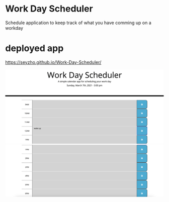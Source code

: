 # Work Day Scheduler 

Schedule application to keep track of what you have comming up on a workday

# deployed app 
https://seyzho.github.io/Work-Day-Scheduler/

![screenshot1](/develop/assets/images/scheduleSS1.png)
![screenshot2](/develop/assets/images/scheduleSS2.png)

